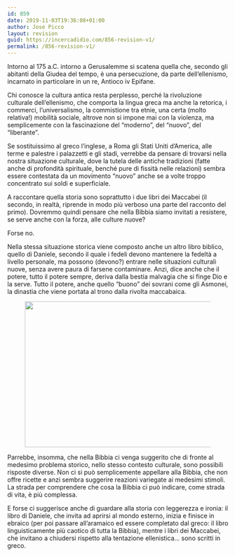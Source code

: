 ```yaml
---
id: 859
date: 2019-11-03T19:36:08+01:00
author: Jose Picco
layout: revision
guid: https://incercadidio.com/856-revision-v1/
permalink: /856-revision-v1/
---
```

Intorno al 175 a.C. intorno a Gerusalemme si scatena quella che, secondo gli abitanti della Giudea del tempo, è una persecuzione, da parte dell&#8217;ellenismo, incarnato in particolare in un re, Antioco iv Epifane. 

Chi conosce la cultura antica resta perplesso, perché la rivoluzione culturale dell&#8217;ellenismo, che comporta la lingua greca ma anche la retorica, i commerci, l&#8217;universalismo, la commistione tra etnie, una certa (molto relativa!) mobilità sociale, altrove non si impone mai con la violenza, ma semplicemente con la fascinazione del “moderno”, del “nuovo”, del “liberante”. 

Se sostituissimo al greco l’inglese, a Roma gli Stati Uniti d’America, alle terme e palestre i palazzetti e gli stadi, verrebbe da pensare di trovarsi nella nostra situazione culturale, dove la tutela delle antiche tradizioni (fatte anche di profondità spirituale, benché pure di fissità nelle relazioni) sembra essere contestata da un movimento “nuovo” anche se a volte troppo concentrato sui soldi e superficiale. 

A raccontare quella storia sono soprattutto i due libri dei Maccabei (il secondo, in realtà, riprende in modo più verboso una parte del racconto del primo). Dovremmo quindi pensare che nella Bibbia siamo invitati a resistere, se serve anche con la forza, alle culture nuove?

Forse no.

Nella stessa situazione storica viene composto anche un altro libro biblico, quello di Daniele, secondo il quale i fedeli devono mantenere la fedeltà a livello personale, ma possono (devono?) entrare nelle situazioni culturali nuove, senza avere paura di farsene contaminare. Anzi, dice anche che il potere, tutto il potere sempre, deriva dalla bestia malvagia che si finge Dio e la serve. Tutto il potere, anche quello “buono” dei sovrani come gli Asmonei, la dinastia che viene portata al trono dalla rivolta maccabaica. <figure class="wp-block-image is-resized">

<img src="https://incercadidio.com/wp-content/uploads/2019/11/roma.jpg" alt="" class="wp-image-858" width="586" height="332" srcset="https://incercadidio.com/wp-content/uploads/2019/11/roma.jpg 446w, https://incercadidio.com/wp-content/uploads/2019/11/roma-300x170.jpg 300w" sizes="(max-width: 586px) 100vw, 586px" /> </figure> 

Parrebbe, insomma, che nella Bibbia ci venga suggerito che di fronte al medesimo problema storico, nello stesso contesto culturale, sono possibili risposte diverse. Non ci si può semplicemente appellare alla Bibbia, che non offre ricette e anzi sembra suggerire reazioni variegate ai medesimi stimoli. La strada per comprendere che cosa la Bibbia ci può indicare, come strada di vita, è più complessa.

E forse ci suggerisce anche di guardare alla storia con leggerezza e ironia: il libro di Daniele, che invita ad aprirsi al mondo esterno, inizia e finisce in ebraico (per poi passare all’aramaico ed essere completato dal greco: il libro linguisticamente più caotico di tutta la Bibbia), mentre i libri dei Maccabei, che invitano a chiudersi rispetto alla tentazione ellenistica… sono scritti in greco.